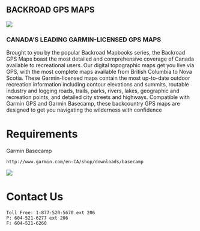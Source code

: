 ## BACKROAD GPS MAPS

![](http://www.backroadmapbooks.com/media/wysiwyg/parent-page-images/header-gps-v7.jpg)

### CANADA’S LEADING GARMIN-LICENSED GPS MAPS

Brought to you by the popular Backroad Mapbooks series, the Backroad GPS Maps boast the most detailed and comprehensive coverage of Canada available to recreational users. Our digital topographic maps get you live via GPS, with the most complete maps available from British Columbia to Nova Scotia. These Garmin-licensed maps contain the most up-to-date outdoor recreation information including contour elevations and summits, routable industry and logging roads, trails, parks, rivers, lakes, geographic and recreation points, and detailed city streets and highways. Compatible with Garmin GPS and Garmin Basecamp, these backcountry GPS maps are designed to get you navigating the wilderness with confidence

# Requirements

Garmin Basecamp

```
http://www.garmin.com/en-CA/shop/downloads/basecamp
```
![](http://www.backroadmapbooks.com/media/wysiwyg/basecamp_intro.jpg)

# Contact Us

```
Toll Free: 1-877-520-5670 ext 206
P: 604-521-6277 ext 206 
F: 604-521-6260
```



